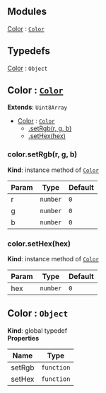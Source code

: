 ## Modules

<dl>
<dt><a href="#module_Color">Color</a> : <code><a href="#Color">Color</a></code></dt>
<dd></dd>
</dl>

## Typedefs

<dl>
<dt><a href="#Color">Color</a> : <code>Object</code></dt>
<dd></dd>
</dl>

<a name="module_Color"></a>

## Color : [<code>Color</code>](#Color)
**Extends**: <code>Uint8Array</code>  

* [Color](#module_Color) : [<code>Color</code>](#Color)
    * [.setRgb(r, g, b)](#module_Color+setRgb)
    * [.setHex(hex)](#module_Color+setHex)

<a name="module_Color+setRgb"></a>

### color.setRgb(r, g, b)
**Kind**: instance method of [<code>Color</code>](#module_Color)  

| Param | Type | Default |
| --- | --- | --- |
| r | <code>number</code> | <code>0</code> | 
| g | <code>number</code> | <code>0</code> | 
| b | <code>number</code> | <code>0</code> | 

<a name="module_Color+setHex"></a>

### color.setHex(hex)
**Kind**: instance method of [<code>Color</code>](#module_Color)  

| Param | Type | Default |
| --- | --- | --- |
| hex | <code>number</code> | <code>0</code> | 

<a name="Color"></a>

## Color : <code>Object</code>
**Kind**: global typedef  
**Properties**

| Name | Type |
| --- | --- |
| setRgb | <code>function</code> | 
| setHex | <code>function</code> | 


